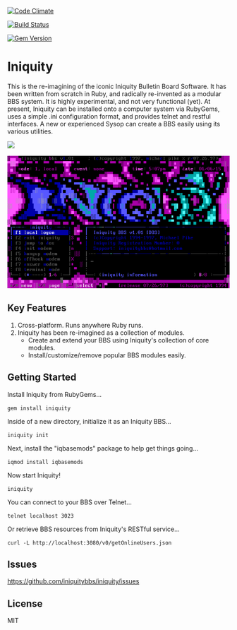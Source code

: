 [![Code Climate](https://codeclimate.com/github/dwyl/esta/badges/gpa.png)](https://codeclimate.com/github/iniquitybbs/iniquity)

[![Build Status](https://travis-ci.org/iniquitybbs/iniquity.png?branch=master)](https://travis-ci.org/iniquitybbs/iniquity)

[![Gem Version](https://badge.fury.io/rb/iniquity.png)](https://badge.fury.io/rb/iniquity)


# Iniquity
This is the re-imagining of the iconic Iniquity Bulletin Board Software. It has been written from scratch in Ruby, and radically re-invented as a modular BBS system. It is highly experimental, and not very functional (yet). At present, Iniquity can be installed onto a computer system via RubyGems, uses a simple .ini configuration format, and provides telnet and restful interfaces. A new or experienced Sysop can create a BBS easily using its various utilities.

<p align="left">
    <img src="http://disengage.ca/wp-content/uploads/2011/07/Iniquity_BBS_WFC1.jpg" height="300">
</p>

<p align="left">
    <img src="https://raw.githubusercontent.com/bertrandom/press-enter/gh-pages/iniquity.png" height="300">
</p>

## Key Features
1. Cross-platform. Runs anywhere Ruby runs.
2. Iniquity has been re-imagined as a collection of modules.
    - Create and extend your BBS using Iniquity's collection of core modules.
    - Install/customize/remove popular BBS modules easily.

## Getting Started

Install Iniquity from RubyGems...

    gem install iniquity

Inside of a new directory, initialize it as an Iniquity BBS...

    iniquity init

Next, install the "iqbasemods" package to help get things going...

    iqmod install iqbasemods

Now start Iniquity!

    iniquity

You can connect to your BBS over Telnet...

    telnet localhost 3023

Or retrieve BBS resources from Iniquity's RESTful service...

    curl -L http://localhost:3080/v0/getOnlineUsers.json

## Issues
https://github.com/iniquitybbs/iniquity/issues

## License
MIT
